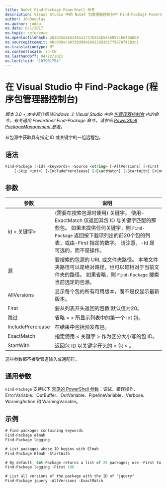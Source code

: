 ```yaml
---
title: NuGet Find-Package PowerShell 参考
description: Visual Studio 中的 NuGet 包管理器控制台中 Find-Package PowerShell 命令参考。
author: JonDouglas
ms.author: jodou
ms.date: 6/1/2017
ms.topic: reference
ms.openlocfilehash: 263835da64340a13737b32ab54ab057cb640a080
ms.sourcegitcommit: 40c039ace0330dd9e68922882017f9878f4283d1
ms.translationtype: MT
ms.contentlocale: zh-CN
ms.lasthandoff: 04/22/2021
ms.locfileid: "107901754"
---
```

# <a name="find-package-package-manager-console-in-visual-studio"></a>在 Visual Studio 中 Find-Package (程序包管理器控制台) 

*版本 3.0 +;本主题介绍 Windows 上 Visual Studio 中的 [包管理器控制台](../../consume-packages/install-use-packages-powershell.md) 内的命令。有关通用 PowerShell Find-Package 命令，请参阅 [PowerShell PackageManagement 参考](/powershell/module/packagemanagement)。*

从包源中获取具有指定 ID 或关键字的一组远程包。

## <a name="syntax"></a>语法

```ps
Find-Package [-Id] <keywords> -Source <string> [-AllVersions] [-First [<int>]]
    [-Skip <int>] [-IncludePrerelease] [-ExactMatch] [-StartWith] [<CommonParameters>]
```

## <a name="parameters"></a>参数

| 参数 | 说明 |
| --- | --- |
| Id &lt; 关键字&gt; |  (需要在搜索包源时使用) 关键字。 使用-ExactMatch 仅返回其包 ID 与关键字匹配的那些包。 如果未提供任何关键字，则 `Find-Package` 返回按下载项列出的前20个包的列表，或由-First 指定的数字。 请注意，-Id 是可选的，而不是操作。 |
| 源 | 要搜索的包源的 URL 或文件夹路径。 本地文件夹路径可以是绝对路径，也可以是相对于当前文件夹的路径。 如果省略，则 `Find-Package` 搜索当前选定的包源。 |
| AllVersions | 显示每个包的所有可用版本，而不是仅显示最新版本。 |
| First | 要从列表开头返回的包数;默认值为20。 |
| 跳过 | 省略 &lt; &gt; 所显示列表中的第一个 int 包。  |
| IncludePrerelease | 在结果中包括预发布包。 |
| ExactMatch | 指定使用 &lt; 关键字 &gt; 作为区分大小写的包 ID。 |
| StartWith | 返回包 ID 以关键字开头的 &lt; 包 &gt; 。 |

这些参数都不接受管道输入或通配符。

## <a name="common-parameters"></a>通用参数

`Find-Package` 支持以下 [常见的 PowerShell 参数](/powershell/module/microsoft.powershell.core/about/about_commonparameters)：调试、错误操作、ErrorVariable、OutBuffer、OutVariable、PipelineVariable、Verbose、WarningAction 和 WarningVariable。

## <a name="examples"></a>示例

```ps
# Find packages containing keywords
Find-Package elmah
Find-Package logging

# List packages whose ID begins with Elmah
Find-Package Elmah -StartWith

# By default, Get-Package returns a list of 20 packages; use -First to show more
Find-Package logging -First 100

# List all versions of the package with the ID of "jquery"
Find-Package jquery -AllVersions -ExactMatch
```